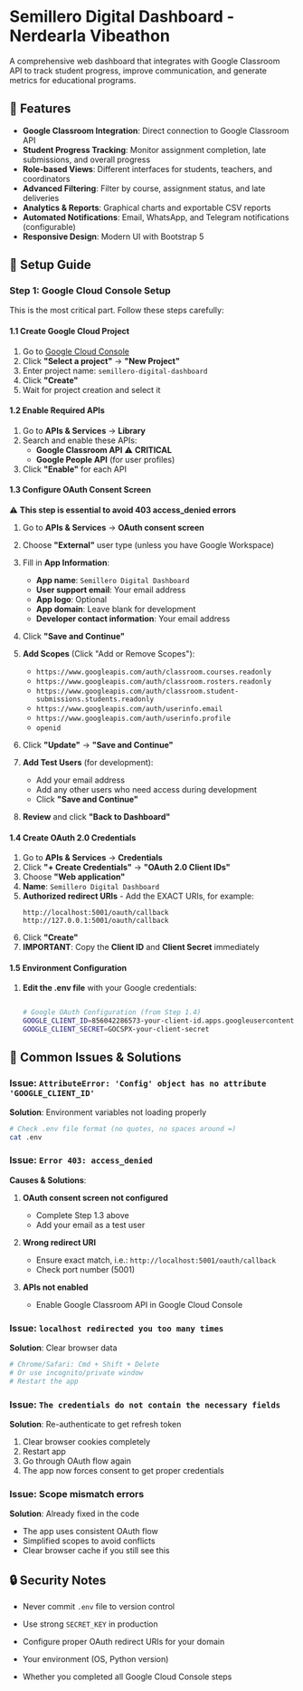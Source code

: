 # Semillero Digital Dashboard - Nerdearla Vibeathon

A comprehensive web dashboard that integrates with Google Classroom API to track student progress, improve communication, and generate metrics for educational programs.

## 🎯 Features

- **Google Classroom Integration**: Direct connection to Google Classroom API
- **Student Progress Tracking**: Monitor assignment completion, late submissions, and overall progress
- **Role-based Views**: Different interfaces for students, teachers, and coordinators
- **Advanced Filtering**: Filter by course, assignment status, and late deliveries
- **Analytics & Reports**: Graphical charts and exportable CSV reports
- **Automated Notifications**: Email, WhatsApp, and Telegram notifications (configurable)
- **Responsive Design**: Modern UI with Bootstrap 5

## 🚀 Setup Guide

### Step 1: Google Cloud Console Setup

This is the most critical part. Follow these steps carefully:

#### 1.1 Create Google Cloud Project

1. Go to [Google Cloud Console](https://console.cloud.google.com/)
2. Click **"Select a project"** → **"New Project"**
3. Enter project name: `semillero-digital-dashboard`
4. Click **"Create"**
5. Wait for project creation and select it

#### 1.2 Enable Required APIs

1. Go to **APIs & Services** → **Library**
2. Search and enable these APIs:
   - **Google Classroom API** ⚠️ **CRITICAL**
   - **Google People API** (for user profiles)
3. Click **"Enable"** for each API

#### 1.3 Configure OAuth Consent Screen

⚠️ **This step is essential to avoid 403 access_denied errors**

1. Go to **APIs & Services** → **OAuth consent screen**
2. Choose **"External"** user type (unless you have Google Workspace)
3. Fill in **App Information**:
   - **App name**: `Semillero Digital Dashboard`
   - **User support email**: Your email address
   - **App logo**: Optional
   - **App domain**: Leave blank for development
   - **Developer contact information**: Your email address
4. Click **"Save and Continue"**

5. **Add Scopes** (Click "Add or Remove Scopes"):
   - `https://www.googleapis.com/auth/classroom.courses.readonly`
   - `https://www.googleapis.com/auth/classroom.rosters.readonly`
   - `https://www.googleapis.com/auth/classroom.student-submissions.students.readonly`
   - `https://www.googleapis.com/auth/userinfo.email`
   - `https://www.googleapis.com/auth/userinfo.profile`
   - `openid`
6. Click **"Update"** → **"Save and Continue"**

7. **Add Test Users** (for development):
   - Add your email address
   - Add any other users who need access during development
   - Click **"Save and Continue"**

8. **Review** and click **"Back to Dashboard"**

#### 1.4 Create OAuth 2.0 Credentials

1. Go to **APIs & Services** → **Credentials**
2. Click **"+ Create Credentials"** → **"OAuth 2.0 Client IDs"**
3. Choose **"Web application"**
4. **Name**: `Semillero Digital Dashboard`
5. **Authorized redirect URIs** - Add the EXACT URIs, for example:
   ```
   http://localhost:5001/oauth/callback
   http://127.0.0.1:5001/oauth/callback
   ```
6. Click **"Create"**
7. **IMPORTANT**: Copy the **Client ID** and **Client Secret** immediately


#### 1.5 Environment Configuration

1. **Edit the .env file** with your Google credentials:
   ```bash
   
   # Google OAuth Configuration (from Step 1.4)
   GOOGLE_CLIENT_ID=856042286573-your-client-id.apps.googleusercontent.com
   GOOGLE_CLIENT_SECRET=GOCSPX-your-client-secret
   ```

## 🚨 Common Issues & Solutions

### Issue: `AttributeError: 'Config' object has no attribute 'GOOGLE_CLIENT_ID'`

**Solution**: Environment variables not loading properly
```bash
# Check .env file format (no quotes, no spaces around =)
cat .env
```

### Issue: `Error 403: access_denied`

**Causes & Solutions**:
1. **OAuth consent screen not configured**
   - Complete Step 1.3 above
   - Add your email as a test user

2. **Wrong redirect URI**
   - Ensure exact match, i.e.: `http://localhost:5001/oauth/callback`
   - Check port number (5001)

3. **APIs not enabled**
   - Enable Google Classroom API in Google Cloud Console

### Issue: `localhost redirected you too many times`

**Solution**: Clear browser data
```bash
# Chrome/Safari: Cmd + Shift + Delete
# Or use incognito/private window
# Restart the app
```

### Issue: `The credentials do not contain the necessary fields`

**Solution**: Re-authenticate to get refresh token
1. Clear browser cookies completely
2. Restart app
3. Go through OAuth flow again
4. The app now forces consent to get proper credentials

### Issue: Scope mismatch errors

**Solution**: Already fixed in the code
- The app uses consistent OAuth flow
- Simplified scopes to avoid conflicts
- Clear browser cache if you still see this

## 🔒 Security Notes

- Never commit `.env` file to version control
- Use strong `SECRET_KEY` in production
- Configure proper OAuth redirect URIs for your domain

- Your environment (OS, Python version)
- Whether you completed all Google Cloud Console steps
